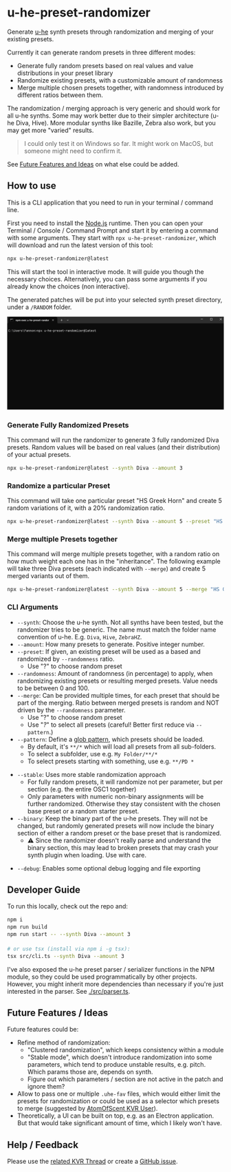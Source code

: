 # u-he-preset-randomizer

Generate [u-he](https://u-he.com/) synth presets through randomization and merging of your existing presets.

Currently it can generate random presets in three different modes:
* Generate fully random presets based on real values and value distributions in your preset library
* Randomize existing presets, with a customizable amount of randomness
* Merge multiple chosen presets together, with randomness introduced by different ratios between them.

The randomization / merging approach is very generic and should work for all u-he synths.
Some may work better due to their simpler architecture (u-he Diva, Hive). 
More modular synths like Bazille, Zebra also work, but you may get more "varied" results.

> I could only test it on Windows so far. It might work on MacOS, but someone might need to confirm it.

See [Future Features and Ideas](#future-features--ideas) on what else could be added.

## How to use

This is a CLI application that you need to run in your terminal / command line.

First you need to install the [Node.js](https://nodejs.org/en) runtime.
Then you can open your Terminal / Console / Command Prompt and start it by entering a command with some arguments.
They start with `npx u-he-preset-randomizer`, which will download and run the latest version of this tool:

```sh
npx u-he-preset-randomizer@latest
```

This will start the tool in interactive mode. It will guide you though the necessary choices.
Alternatively, you can pass some arguments if you already know the choices (non interactive).

The generated patches will be put into your selected synth preset directory, under a `/RANDOM` folder.

![GIF Recording](./assets/u-he-preset-randomizer.gif)

### Generate Fully Randomized Presets

This command will run the randomizer to generate 3 fully randomized Diva presets.
Random values will be based on real values (and their distribution) of your actual presets. 

```sh
npx u-he-preset-randomizer@latest --synth Diva --amount 3
```

### Randomize a particular Preset

This command will take one particular preset "HS Greek Horn" and create 5 random variations of it, with a 20% randomization ratio.

```sh
npx u-he-preset-randomizer@latest --synth Diva --amount 5 --preset "HS Greek Horn" --randomness 20
```

### Merge multiple Presets together

This command will merge multiple presets together, with a random ratio on how much weight each one has in the "inheritance". 
The following example will take three Diva presets (each indicated with `--merge`) and create 5 merged variants out of them.

```bash
npx u-he-preset-randomizer@latest --synth Diva --amount 5 --merge "HS Greek Horn" --merge "HS Strumpet" --merge "HS Baroqualog"
```

### CLI Arguments

* `--synth`: Choose the u-he synth. Not all synths have been tested, but the randomizer tries to be generic. The name must match the folder name convention of u-he. E.g. `Diva`, `Hive`, `ZebraHZ`.
* `--amount`: How many presets to generate. Positive integer number.
* `--preset`: If given, an existing preset will be used as a based and randomized by `--randomness` ratio.
  * Use "?" to choose random preset
* `--randomness`: Amount of randomness (in percentage) to apply, when randomizing existing presets or resulting merged presets. Value needs to be between 0 and 100.
* `--merge`: Can be provided multiple times, for each preset that should be part of the merging. Ratio between merged presets is random and NOT driven by the `--randomness` parameter.
  * Use "?" to choose random preset
  * Use "*?*" to select all presets (careful! Better first reduce via `--pattern`.)
* `--pattern`: Define a [glob pattern](https://code.visualstudio.com/docs/editor/glob-patterns), which presets should be loaded. 
  * By default, it's `**/*` which will load all presets from all sub-folders.
  * To select a subfolder, use e.g. `My Folder/**/*`
  * To select presets starting with something, use e.g. `**/PD *`
- `--stable`: Uses more stable randomization approach
  * For fully random presets, it will randomize not per parameter, but per section (e.g. the entire OSC1 together)
  * Only parameters with numeric non-binary assignments will be further randomized. Otherwise they stay consistent with the chosen base preset or a random starter preset.
- `--binary`: Keep the binary part of the u-he presets. They will not be changed, but randomly generated presets will now include the binary section of either a random preset or the base preset that is randomized.
  * ⚠ Since the randomizer doesn't really parse and understand the binary section, this may lead to broken presets that may crash your synth plugin when loading. Use with care.
* `--debug`: Enables some optional debug logging and file exporting

## Developer Guide

To run this locally, check out the repo and:

```sh
npm i
npm run build
npm run start -- --synth Diva --amount 3

# or use tsx (install via npm i -g tsx):
tsx src/cli.ts --synth Diva --amount 3
```

I've also exposed the u-he preset parser / serializer functions in the NPM module, so they could be used programmatically by other projects. However, you might inherit more dependencies than necessary if you're just interested in the parser. See [./src/parser.ts](./src/parser.ts).

## Future Features / Ideas

Future features could be:

* Refine method of randomization:
  * "Clustered randomization", which keeps consistency within a module
  * "Stable mode", which doesn't introduce randomization into some parameters, which tend to produce unstable results, e.g. pitch. Which params those are, depends on synth.
  * Figure out which parameters / section are not active in the patch and ignore them?
* Allow to pass one or multiple `.uhe-fav` files, which would either limit the presets for randomization or could be used as a selector which presets to merge (suggested by [AtomOfScent KVR User](https://www.kvraudio.com/forum/viewtopic.php?p=8898429#p8898429)).
* Theoretically, a UI can be built on top, e.g. as an Electron application. But that would take significant amount of time, which I likely won't have.

## Help / Feedback

Please use the [related KVR Thread](https://www.kvraudio.com/forum/viewtopic.php?p=8898478) or create a [GitHub issue](https://github.com/Fannon/u-he-preset-randomizer/issues).
